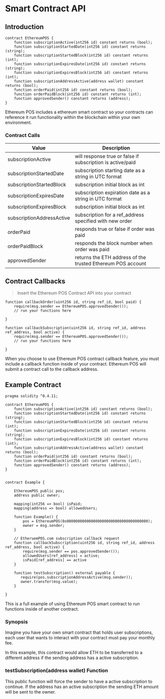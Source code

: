 # Smart Contract API

## Introduction

```shell
contract EthereumPOS {
    function subscriptionActive(int256 id) constant returns (bool);
    function subscriptionStartedDate(int256 id) constant returns (string);
    function subscriptionStartedBlock(int256 id) constant returns (int);
    function subscriptionExpiresDate(int256 id) constant returns (string);
    function subscriptionExpiresBlock(int256 id) constant returns (int);
    function subscriptionAddressActive(address wallet) constant returns (bool);
    function orderPaid(int256 id) constant returns (bool);
    function orderPaidBlock(int256 id) constant returns (int);
    function approvedSender() constant returns (address);
}
```

Ethereum POS includes a ethereum smart contract so your contracts can reference it run functionality 
within the blockchain within your own environment.

### Contract Calls

Value | Description
--------- | -----------
subscriptionActive | will response true or false if subscription is active/paid
subscriptionStartedDate | subscription starting date as a string in UTC format
subscriptionStartedBlock | subscription initial block as int
subscriptionExpiresDate | subscription expiration date as a string in UTC format
subscriptionExpiresBlock | subscription initial block as int
subscriptionAddressActive | subscription for a ref_address specified with new order
orderPaid | responds true or false if order was paid
orderPaidBlock | responds the block number when order was paid
approvedSender | returns the ETH address of the trusted Ethereum POS account


## Contract Callbacks

> Insert the Ethereum POS Contract API into your contract


```shell
function callbackOrder(uint256 id, string ref_id, bool paid) {
    require(msg.sender == EthereumPOS.approvedSender());
    // run your functions here
    
}

function callbackSubscription(uint256 id, string ref_id, address ref_address, bool active) {
    require(msg.sender == EthereumPOS.approvedSender());
    // run your functions here
    
}
```


When you choose to use Ethereum POS contract callback feature, you must include a callback 
function inside of your contract. Ethereum POS will submit a contract call to the callback address.



## Example Contract

```shell
pragma solidity ^0.4.11;

contract EthereumPOS {
    function subscriptionActive(int256 id) constant returns (bool);
    function subscriptionStartedDate(int256 id) constant returns (string);
    function subscriptionStartedBlock(int256 id) constant returns (int);
    function subscriptionExpiresDate(int256 id) constant returns (string);
    function subscriptionExpiresBlock(int256 id) constant returns (int);
    function subscriptionAddressActive(address wallet) constant returns (bool);
    function orderPaid(int256 id) constant returns (bool);
    function orderPaidBlock(int256 id) constant returns (int);
    function approvedSender() constant returns (address);
}


contract Example {

    EthereumPOS public pos;
    address public owner;
    
    mapping(int256 => bool) isPaid;
    mapping(address => bool) allowedUsers;

    function Example() {
        pos = EthereumPOS(0x0000000000000000000000000000000000000);
        owner = msg.sender;
    }
    
    // EtheruemPOS.com subscription callback request
    function callbackSubscription(uint256 id, string ref_id, address ref_address, bool active) {
        require(msg.sender == pos.approvedSender());
        allowedUsers[ref_address] = active;
        isPaid[ref_address] == active
    }
    
    function testSubscription() external payable {
       require(pos.subscriptionAddressActive(msg.sender));
       owner.transfer(msg.value);
    }
    
}
```

This is a full example of using Ethereum POS smart contract to run functions inside of another contract.

### Synopsis

Imagine you have your own smart contract that holds user subscriptions, each user that wants to 
interact with your contract must pay your monthly fee. 

In this example, this contract would allow ETH to be transferred to a different address if the sending address 
has a active subscription.


### testSubscription(address wallet) Function

This public function will force the sender to have a active subscription to continue. If the address has an 
active subscription the sending ETH amount will be sent to the owner.

